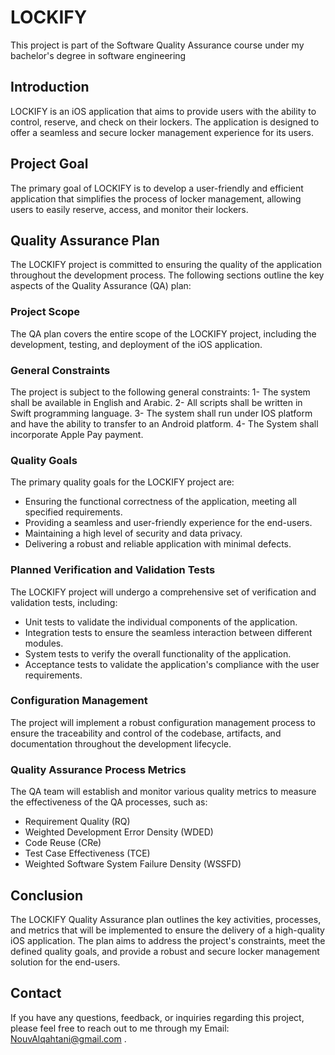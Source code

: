 # LOCKIFY 
This project is part of the Software Quality Assurance course under my bachelor's degree in software engineering

## Introduction

LOCKIFY is an iOS application that aims to provide users with the ability to control, reserve, and check on their lockers. The application is designed to offer a seamless and secure locker management experience for its users.

## Project Goal

The primary goal of LOCKIFY is to develop a user-friendly and efficient application that simplifies the process of locker management, allowing users to easily reserve, access, and monitor their lockers.

## Quality Assurance Plan

The LOCKIFY project is committed to ensuring the quality of the application throughout the development process. The following sections outline the key aspects of the Quality Assurance (QA) plan:

### Project Scope

The QA plan covers the entire scope of the LOCKIFY project, including the development, testing, and deployment of the iOS application.

### General Constraints

The project is subject to the following general constraints:
1- The system shall be available in English and Arabic.
2- All scripts shall be written in Swift programming language.
3- The system shall run under IOS platform and have the ability to transfer to
an Android platform.
4- The System shall incorporate Apple Pay payment.

### Quality Goals

The primary quality goals for the LOCKIFY project are:
- Ensuring the functional correctness of the application, meeting all specified requirements.
- Providing a seamless and user-friendly experience for the end-users.
- Maintaining a high level of security and data privacy.
- Delivering a robust and reliable application with minimal defects.

### Planned Verification and Validation Tests

The LOCKIFY project will undergo a comprehensive set of verification and validation tests, including:
- Unit tests to validate the individual components of the application.
- Integration tests to ensure the seamless interaction between different modules.
- System tests to verify the overall functionality of the application.
- Acceptance tests to validate the application's compliance with the user requirements.

### Configuration Management

The project will implement a robust configuration management process to ensure the traceability and control of the codebase, artifacts, and documentation throughout the development lifecycle.

### Quality Assurance Process Metrics

The QA team will establish and monitor various quality metrics to measure the effectiveness of the QA processes, such as:
- Requirement Quality (RQ)
- Weighted Development Error Density (WDED)
- Code Reuse (CRe)
- Test Case Effectiveness (TCE)
- Weighted Software System Failure Density (WSSFD)

## Conclusion

The LOCKIFY Quality Assurance plan outlines the key activities, processes, and metrics that will be implemented to ensure the delivery of a high-quality iOS application. The plan aims to address the project's constraints, meet the defined quality goals, and provide a robust and secure locker management solution for the end-users.

## Contact

If you have any questions, feedback, or inquiries regarding this project, please feel free to reach out to me through my Email: NouvAlqahtani@gmail.com .
